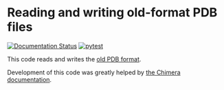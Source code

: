 # Reading and writing old-format PDB files

[![Documentation Status](https://readthedocs.org/projects/old-pdb/badge/?version=latest)](https://old-pdb.readthedocs.io/en/latest/?badge=latest)
[![pytest](https://github.com/Electrostatics/old_pdb/actions/workflows/pytest.yml/badge.svg)](https://github.com/Electrostatics/old_pdb/actions/workflows/pytest.yml)

This code reads and writes the [old PDB format](https://www.wwpdb.org/documentation/file-format-content/format33/v3.3.html).

Development of this code was greatly helped by [the Chimera documentation](https://www.cgl.ucsf.edu/chimera/docs/UsersGuide/tutorials/pdbintro.html).
